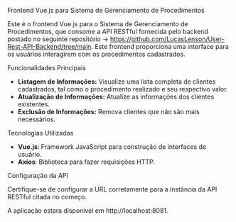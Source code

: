  Frontend Vue.js para Sistema de Gerenciamento de Procedimentos

Este é o frontend Vue.js para o Sistema de Gerenciamento de Procedimentos, que consome a API RESTful fornecida pelo backend postado no seguinte repositório -> https://github.com/LucasLenson/User-Rest-API-Backend/tree/main. Este frontend proporciona uma interface para os usuários interagirem com os procedimentos cadastrados.

 Funcionalidades Principais

- **Listagem de Informações:** Visualize uma lista completa de clientes cadastrados, tal como o procedimento realizado e seu respectivo valor.
- **Atualização de Informações:** Atualize as informações dos clientes existentes.
- **Exclusão de Informações:** Remova clientes que não são mais necessários.

 Tecnologias Utilizadas

- **Vue.js**: Framework JavaScript para construção de interfaces de usuário.
- **Axios**: Biblioteca para fazer requisições HTTP.

 Configuração da API

Certifique-se de configurar a URL corretamente para a instância da API RESTful citada no começo.

A aplicação estara disponível em http://localhost:8081. 
